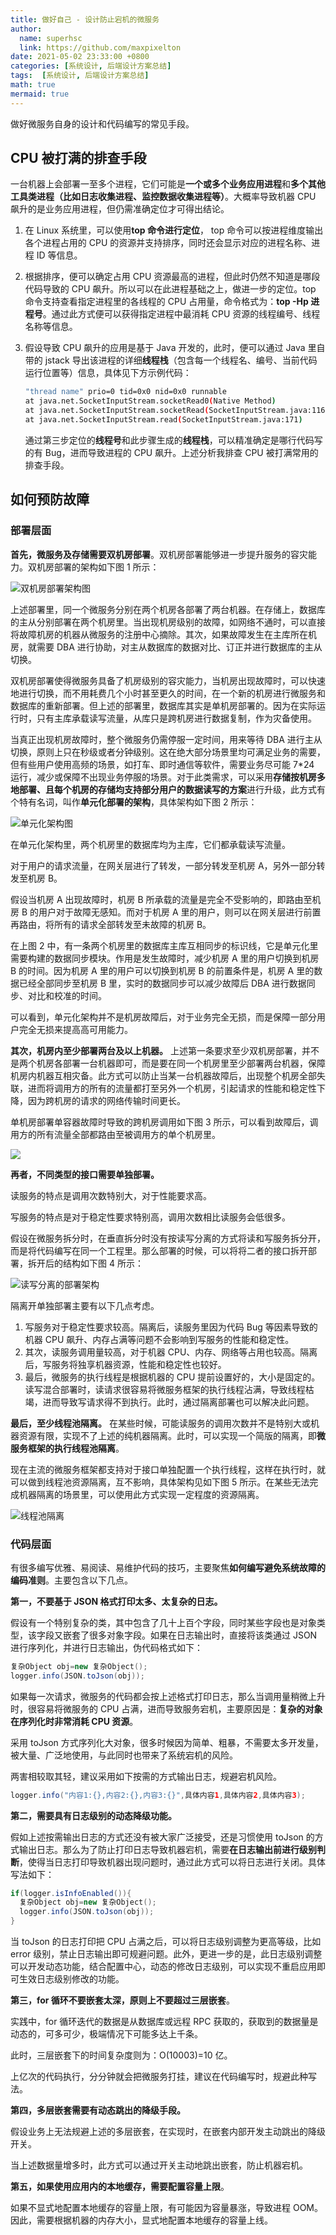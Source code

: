```yaml
---
title: 做好自己 - 设计防止宕机的微服务
author:
  name: superhsc
  link: https://github.com/maxpixelton
date: 2021-05-02 23:33:00 +0800
categories: [系统设计, 后端设计方案总结]
tags:  [系统设计, 后端设计方案总结]
math: true
mermaid: true
---
```


做好微服务自身的设计和代码编写的常见手段。

## CPU 被打满的排查手段

一台机器上会部署一至多个进程，它们可能是**一个或多个业务应用进程**和**多个其他工具类进程（比如日志收集进程、监控数据收集进程等）**。大概率导致机器 CPU 飙升的是业务应用进程，但仍需准确定位才可得出结论。

1. 在 Linux 系统里，可以使用**top 命令进行定位**， top 命令可以按进程维度输出各个进程占用的 CPU 的资源并支持排序，同时还会显示对应的进程名称、进程 ID 等信息。

2. 根据排序，便可以确定占用 CPU 资源最高的进程，但此时仍然不知道是哪段代码导致的 CPU 飙升。所以可以在此进程基础之上，做进一步的定位。top 命令支持查看指定进程里的各线程的 CPU 占用量，命令格式为：**top -Hp 进程号**。通过此方式便可以获得指定进程中最消耗 CPU 资源的线程编号、线程名称等信息。

3. 假设导致 CPU 飙升的应用是基于 Java 开发的，此时，便可以通过 Java 里自带的 jstack 导出该进程的详细**线程栈**（包含每一个线程名、编号、当前代码运行位置等）信息，具体见下方示例代码：

   ```bash
   "thread name" prio=0 tid=0x0 nid=0x0 runnable
   at java.net.SocketInputStream.socketRead0(Native Method)
   at java.net.SocketInputStream.socketRead(SocketInputStream.java:116)
   at java.net.SocketInputStream.read(SocketInputStream.java:171)
   ```

   通过第三步定位的**线程号**和此步骤生成的**线程栈**，可以精准确定是哪行代码写的有 Bug，进而导致进程的 CPU 飙升。上述分析我排查 CPU 被打满常用的排查手段。

   

## 如何预防故障

### 部署层面

**首先，微服务及存储需要双机房部署**。双机房部署能够进一步提升服务的容灾能力。双机房部署的架构如下图 1 所示：

![双机房部署架构图](https://maxpixelton.github.io/images/assert/backen-system/jiagou-18-01.png)

上述部署里，同一个微服务分别在两个机房各部署了两台机器。在存储上，数据库的主从分别部署在两个机房里。当出现机房级别的故障，如网络不通时，可以直接将故障机房的机器从微服务的注册中心摘除。其次，如果故障发生在主库所在机房，就需要 DBA 进行协助，对主从数据库的数据对比、订正并进行数据库的主从切换。

双机房部署使得微服务具备了机房级别的容灾能力，当机房出现故障时，可以快速地进行切换，而不用耗费几个小时甚至更久的时间，在一个新的机房进行微服务和数据库的重新部署。但上述的部署里，数据库其实是单机房部署的。因为在实际运行时，只有主库承载读写流量，从库只是跨机房进行数据复制，作为灾备使用。

当真正出现机房故障时，整个微服务仍需停服一定时间，用来等待 DBA  进行主从切换，原则上只在秒级或者分钟级别。这在绝大部分场景里均可满足业务的需要，但有些用户使用高频的场景，如打车、即时通信等软件，需要业务尽可能 7*24 运行，减少或保障不出现业务停服的场景。对于此类需求，可以采用**存储按机房多地部署、且每个机房的存储均支持部分用户的数据读写的方案**进行升级，此方式有个特有名词，叫作**单元化部署的架构**，具体架构如下图 2 所示：

![单元化架构图](https://maxpixelton.github.io/images/assert/backen-system/jiagou-18-02.png)

在单元化架构里，两个机房里的数据库均为主库，它们都承载读写流量。

对于用户的请求流量，在网关层进行了转发，一部分转发至机房 A，另外一部分转发至机房 B。

假设当机房 A 出现故障时，机房 B 所承载的流量是完全不受影响的，即路由至机房 B 的用户对于故障无感知。而对于机房 A 里的用户，则可以在网关层进行前置再路由，将所有的请求全部转发至未故障的机房  B。

在上图 2 中，有一条两个机房里的数据库主库互相同步的标识线，它是单元化里需要构建的数据同步模块。作用是发生故障时，减少机房 A  里的用户切换到机房 B 的时间。因为机房 A 里的用户可以切换到机房 B 的前置条件是，机房 A 里的数据已经全部同步至机房 B  里，实时的数据同步可以减少故障后 DBA 进行数据同步、对比和校准的时间。

可以看到，单元化架构并不是机房故障后，对于业务完全无损，而是保障一部分用户完全无损来提高高可用能力。

**其次，机房内至少部署两台及以上机器。**  上述第一条要求至少双机房部署，并不是两个机房各部署一台机器即可，而是要在同一个机房里至少部署两台机器，保障机房内机器互相灾备。此方式可以防止当某一台机器故障后，出现整个机房全部失联，进而将调用方的所有的流量都打至另外一个机房，引起请求的性能和稳定性下降，因为跨机房的请求的网络传输时间更长。

单机房部署单容器故障时导致的跨机房调用如下图 3 所示，可以看到故障后，调用方的所有流量全部都路由至被调用方的单个机房里。

![](https://maxpixelton.github.io/images/assert/backen-system/jiagou-18-03.png)

**再者，不同类型的接口需要单独部署。**

读服务的特点是调用次数特别大，对于性能要求高。

写服务的特点是对于稳定性要求特别高，调用次数相比读服务会低很多。

假设在微服务拆分时，在垂直拆分时没有按读写分离的方式将读和写服务拆分开，而是将代码编写在同一个工程里。那么部署的时候，可以将将二者的接口拆开部署，拆开后的结构如下图 4 所示：

![读写分离的部署架构](https://maxpixelton.github.io/images/assert/backen-system/jiagou-18-04.png)

隔离开单独部署主要有以下几点考虑。

1. 写服务对于稳定性要求较高。隔离后，读服务里因为代码 Bug 等因素导致的机器 CPU 飙升、内存占满等问题不会影响到写服务的性能和稳定性。
2. 其次，读服务调用量较高，对于机器 CPU、内存、网络等占用也较高。隔离后，写服务将独享机器资源，性能和稳定性也较好。
3. 最后，微服务的执行线程是根据机器的 CPU 提前设置好的，大小是固定的。读写混合部署时，读请求很容易将微服务框架的执行线程沾满，导致线程枯竭，进而导致写请求得不到执行。此时，通过隔离部署也可以解决此问题。

**最后，至少线程池隔离。**  在某些时候，可能读服务的调用次数并不是特别大或机器资源有限，实现不了上述的纯机器隔离。此时，可以实现一个简版的隔离，即**微服务框架的执行线程池隔离**。

现在主流的微服务框架都支持对于接口单独配置一个执行线程，这样在执行时，就可以做到线程池资源隔离，互不影响，具体架构见如下图 5 所示。在某些无法完成机器隔离的场景里，可以使用此方式实现一定程度的资源隔离。

![线程池隔离](https://maxpixelton.github.io/images/assert/backen-system/jiagou-18-05.png)

### 代码层面

有很多编写优雅、易阅读、易维护代码的技巧，主要聚焦**如何编写避免系统故障的编码准则**。主要包含以下几点。

**第一，不要基于 JSON 格式打印太多、太复杂的日志。**

假设有一个特别复杂的类，其中包含了几十上百个字段，同时某些字段也是对象类型，该字段又嵌套了很多对象字段。如果在日志输出时，直接将该类通过 JSON 进行序列化，并进行日志输出，伪代码格式如下：

```java
复杂Object obj=new 复杂Object();
logger.info(JSON.toJson(obj));
```

如果每一次请求，微服务的代码都会按上述格式打印日志，那么当调用量稍微上升时，很容易将微服务的 CPU 占满，进而导致服务宕机，主要原因是：**复杂的对象在序列化时非常消耗 CPU 资源**。

采用 toJson 方式序列化大对象，很多时候因为简单、粗暴，不需要太多开发量，被大量、广泛地使用，与此同时也带来了系统宕机的风险。

两害相较取其轻，建议采用如下按需的方式输出日志，规避宕机风险。

```java
logger.info("内容1:{},内容2:{},内容3:{}",具体内容1,具体内容2,具体内容3);
```

**第二，需要具有日志级别的动态降级功能。**

假如上述按需输出日志的方式还没有被大家广泛接受，还是习惯使用 toJson 的方式输出日志。那么为了防止打印日志导致机器宕机，需要**在日志输出前进行级别判断**，使得当日志打印导致机器出现问题时，通过此方式可以将日志进行关闭。具体写法如下：

```java
if(logger.isInfoEnabled()){
  复杂Object obj=new 复杂Object();
  logger.info(JSON.toJson(obj));
}
```

当 toJson 的日志打印把 CPU 占满之后，可以将日志级别调整为更高等级，比如 error  级别，禁止日志输出即可规避问题。此外，更进一步的是，此日志级别调整可以开发动态功能，结合配置中心，动态的修改日志级别，可以实现不重启应用即可生效日志级别修改的功能。

**第三，for 循环不要嵌套太深，原则上不要超过三层嵌套**。

实践中，for 循环迭代的数据是从数据库或远程 RPC 获取的，获取到的数据量是动态的，可多可少，极端情况下可能多达上千条。

此时，三层嵌套下的时间复杂度则为：O(10003)=10 亿。

上亿次的代码执行，分分钟就会把微服务打挂，建议在代码编写时，规避此种写法。

**第四，多层嵌套需要有动态跳出的降级手段。**

假设业务上无法规避上述的多层嵌套，在实现时，在嵌套内部开发主动跳出的降级开关。

当上述数据量增多时，此方式可以通过开关主动地跳出嵌套，防止机器宕机。

**第五，如果使用应用内的本地缓存，需要配置容量上限**。

如果不显式地配置本地缓存的容量上限，有可能因为容量暴涨，导致进程 OOM。因此，需要根据机器的内存大小，显式地配置本地缓存的容量上线。